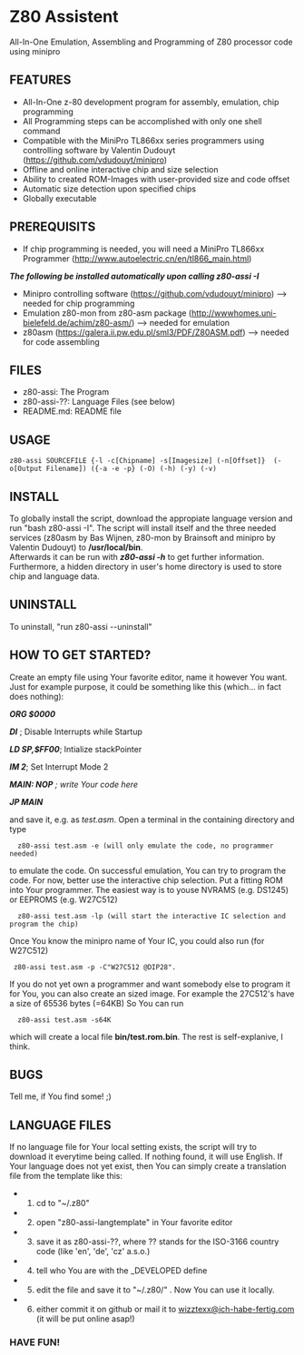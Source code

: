 # Z80 Assistent
All-In-One Emulation, Assembling and Programming of Z80 processor code using minipro

## FEATURES
* All-In-One z-80 development program for assembly, emulation, chip programming
* All Programming steps can be accomplished with only one shell command
* Compatible with the MiniPro TL866xx series programmers using controlling software by Valentin Dudouyt (https://github.com/vdudouyt/minipro)
* Offline and online interactive chip and size selection
* Ability to created ROM-Images with user-provided size and code offset
* Automatic size detection upon specified chips
* Globally executable

## PREREQUISITS
* If chip programming is needed, you will need a MiniPro TL866xx Programmer (http://www.autoelectric.cn/en/tl866_main.html)

***The following be installed automatically upon calling *z80-assi -I****
* Minipro controlling software (https://github.com/vdudouyt/minipro) --> needed for chip programming
* Emulation z80-mon from z80-asm package (http://wwwhomes.uni-bielefeld.de/achim/z80-asm/) --> needed for emulation
* z80asm (https://galera.ii.pw.edu.pl/sml3/PDF/Z80ASM.pdf) --> needed for code assembling

## FILES
* z80-assi: 	The Program
* z80-assi-??: 	Language Files (see below)
* README.md: 	README file


## USAGE
    z80-assi SOURCEFILE {-l -c[Chipname] -s[Imagesize] (-n[Offset]}  (-o[Output Filename]) ({-a -e -p} (-O) (-h) (-y) (-v)

## INSTALL
To globally install the script, download the appropiate language version and run "bash z80-assi -I".
The script will install itself and the three needed services (z80asm by Bas Wijnen, z80-mon by Brainsoft and minipro by Valentin Dudouyt) to **/usr/local/bin**.     
Afterwards it can be run with ***z80-assi -h*** to get further information. 
Furthermore, a hidden directory in user's home directory is used to store chip and language data.

## UNINSTALL
To uninstall, "run z80-assi --uninstall"

## HOW TO GET STARTED?
Create an empty file using Your favorite editor, name it however You want.       
Just for example purpose, it could be something like this (which... in fact does nothing):

***ORG 	$0000***   

***DI*** ; Disable Interrupts while Startup   

***LD  SP,$FF00***; Intialize stackPointer  

***IM	 2***; Set Interrupt Mode 2  

***MAIN: NOP***           *; write Your code here*

***JP MAIN***

and save it, e.g. as *test.asm*. Open a terminal in the containing directory and type 
```nohighlight
  z80-assi test.asm -e (will only emulate the code, no programmer needed)
```
to emulate the code.
On successful emulation, You can try to program the code. For now, better use the interactive chip selection.
Put a fitting ROM into Your programmer. The easiest way is to youse NVRAMS (e.g. DS1245) or EEPROMS (e.g. W27C512)
```nohighlight 
  z80-assi test.asm -lp (will start the interactive IC selection and program the chip)
```
Once You know the minipro name of Your IC, you could also run (for W27C512)
 ```nohighlight 
  z80-assi test.asm -p -C"W27C512 @DIP28".
```  
If you do not yet own a programmer and want somebody else to program it for You, you can also create an sized image. 
For example the 27C512's have a size of 65536 bytes (=64KB)  So You can run
```nohighlight  
  z80-assi test.asm -s64K
``` 
which will create a local file **bin/test.rom.bin**. The rest is self-explanive, I think. 

## BUGS
Tell me, if You find some! ;)

## LANGUAGE FILES
If no language file for Your local setting exists, the script will try to download it everytime being called. 
If nothing found, it will use English.
If Your language does not yet exist, then You can simply create a translation file from the template like this:
* 1. cd to "~/.z80"
* 2. open "z80-assi-langtemplate" in Your favorite editor
* 3. save it as z80-assi-??, where ?? stands for the ISO-3166 country code (like 'en', 'de', 'cz' a.s.o.)
* 4. tell who You are with the _DEVELOPED define
* 5. edit the file and save it to "~/.z80/" . Now You can use it locally.
* 6. either commit it on github or mail it to wizztexx@ich-habe-fertig.com (it will be put online asap!)


### HAVE FUN!

